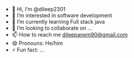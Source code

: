 - 👋 Hi, I’m @dileep2301
- 👀 I’m interested in software development 
- 🌱 I’m currently learning Full stack java
- 💞️ I’m looking to collaborate on ...
- 📫 How to reach me dileepanem90@gmail.com
- 😄 Pronouns: He/him
- ⚡ Fun fact: ...

<!---
dileep2301/dileep2301 is a ✨ special ✨ repository because its `README.md` (this file) appears on your GitHub profile.
You can click the Preview link to take a look at your changes.
--->
